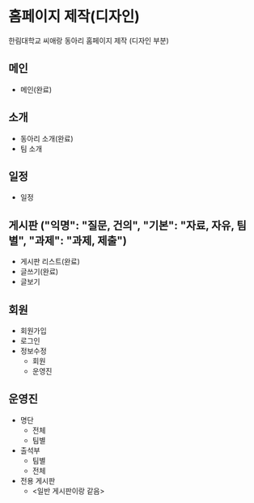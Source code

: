 # 홈페이지 제작(디자인)

한림대학교 씨애랑 동아리 홈페이지 제작 (디자인 부분)

## 메인
- 메인(완료)

## 소개
- 동아리 소개(완료)
- 팀 소개

## 일정
- 일정

## 게시판 ("익명": "질문, 건의", "기본": "자료, 자유, 팀별", "과제": "과제, 제출")
- 게시판 리스트(완료)
- 글쓰기(완료)
- 글보기

## 회원
- 회원가입
- 로그인
- 정보수정
  - 회원
  - 운영진

## 운영진
- 명단
  - 전체
  - 팀별
- 출석부
  - 팀별 
  - 전체 
- 전용 게시판
  - <일반 게시판이랑 같음>
